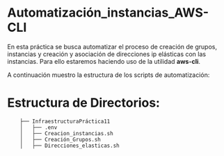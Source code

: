 # Automatización_instancias_AWS-CLI

En esta práctica se busca automatizar el proceso de creación de grupos, instancias y creación y asociación de direcciones ip elásticas con las instancias.
Para ello estaremos haciendo uso de la utilidad **aws-cli**.

A continuación muestro la estructura de los scripts de automatización:

 # Estructura de Directorios:

```
    ├── InfraestructuraPráctica11
    │   ├── .env
    │   ├── Creacion_instancias.sh
    │   ├── Creación_Grupos.sh
    │   ├── Direcciones_elasticas.sh

```
